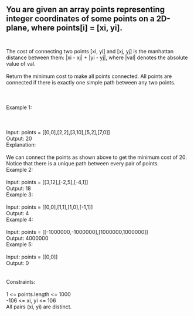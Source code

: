 ## You are given an array points representing integer coordinates of some points on a 2D-plane, where points[i] = [xi, yi]. <br> <br> 
The cost of connecting two points [xi, yi] and [xj, yj] is the manhattan distance between them: |xi - xj| + |yi - yj|, where |val| denotes the absolute value of val. <br> <br> 
Return the minimum cost to make all points connected. All points are connected if there is exactly one simple path between any two points. <br> <br> <br> <br> 
Example 1: <br> <br> <br> <br> 
Input: points = [[0,0],[2,2],[3,10],[5,2],[7,0]] <br> 
Output: 20 <br> 
Explanation: <br> <br> 
We can connect the points as shown above to get the minimum cost of 20. <br> 
Notice that there is a unique path between every pair of points. <br> 
Example 2: <br> <br> 
Input: points = [[3,12],[-2,5],[-4,1]] <br> 
Output: 18 <br> 
Example 3: <br> <br> 
Input: points = [[0,0],[1,1],[1,0],[-1,1]] <br> 
Output: 4 <br> 
Example 4: <br> <br> 
Input: points = [[-1000000,-1000000],[1000000,1000000]] <br> 
Output: 4000000 <br> 
Example 5: <br> <br> 
Input: points = [[0,0]] <br> 
Output: 0 <br> <br> <br> 
Constraints: <br> <br> 
1 <= points.length <= 1000 <br> 
-106 <= xi, yi <= 106 <br> 
All pairs (xi, yi) are distinct. <br> 
